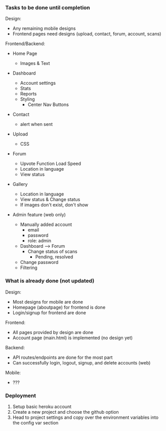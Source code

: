 
### Tasks to be done until completion

Design:
- Any remaining mobile designs
- Frontend pages need designs (upload, contact, forum, account, scans)

Frontend/Backend:
- Home Page
    - Images & Text
- Dashboard
    - Account settings
    - Stats
    - Reports
    - Styling
        - Center Nav Buttons
- Contact
    - alert when sent
- Upload
    - CSS
- Forum
    - Upvote Function Load Speed
    - Location in language
    - View status

- Gallery
    - Location in language
    - View status & Change status
    - If images don't exist, don't show

- Admin feature (web only)
    - Manually added account
        - email
        - password
        - role: admin
    - Dashboard --> Forum
        - Change status of scans
            - Pending, resolved
    - Change password
    - Filtering


### What is already done (not updated)


Design:
- Most designs for mobile are done
- Homepage (aboutpage) for frontend is done
- Login/signup for frontend are done

Frontend:
- All pages provided by design are done
- Account page (main.html) is implemented (no design yet)


Backend:
- API routes/endpoints are done for the most part
- Can successfully login, logout, signup, and delete accounts (web)

Mobile:
- ???

### Deployment
1. Setup basic heroku account
2. Create a new project and choose the github option
3. Head to project settings and copy over the environment variables into the config var section
